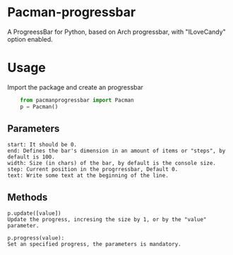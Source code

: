 Pacman-progressbar
==================

A ProgreessBar for Python, based on Arch progressbar, with "ILoveCandy" option enabled.


Usage
=================

Import the package and create an progressbar
~~~~~ python
	from pacmanprogressbar import Pacman
    p = Pacman()
~~~~~

Parameters
----------
    start: It should be 0.
    end: Defines the bar's dimension in an amount of items or "steps", by default is 100.
    width: Size (in chars) of the bar, by default is the console size. 
    step: Current position in the progrressbar, Default 0.
    text: Write some text at the beginning of the line.


Methods
-------
	p.update([value])
	Update the progress, incresing the size by 1, or by the "value" parameter.

    p.progress(value):
	Set an specified progress, the parameters is mandatory.